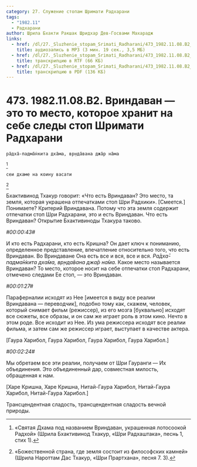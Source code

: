 ```yaml
---
category: 27. Служение стопам Шримати Радхарани
tags:
  - "1982.11"
  - Радхарани
author: Шрила Бхакти Ракшак Шридхар Дев-Госвами Махарадж
links:
  - href: /dl/27._Sluzhenie_stopam_Srimati_Radharani/473_1982.11.08.B2_SridharMj_Vrindavan--jeto_mesto_kotoroe_hranit_na_sebe_sledy_stop_Shrimati_Radharani.mp3
    title: аудиозапись в MP3 (3 мин. 19 сек., 3,5 МБ)
  - href: /dl/27._Sluzhenie_stopam_Srimati_Radharani/473_1982.11.08.B2_SridharMj_Vrindavan--jeto_mesto_kotoroe_hranit_na_sebe_sledy_stop_Shrimati_Radharani.rtf
    title: транскрипцию в RTF (66 КБ)
  - href: /dl/27._Sluzhenie_stopam_Srimati_Radharani/473_1982.11.08.B2_SridharMj_Vrindavan--jeto_mesto_kotoroe_hranit_na_sebe_sledy_stop_Shrimati_Radharani.pdf
    title: транскрипцию в PDF (136 КБ)
---
```


# 473. 1982.11.08.B2. Вриндаван — это то место, которое хранит на себе следы стоп Шримати Радхарани

    ра̄дха̄-падма̄н̇кита дха̄ма, вр̣нда̄вана джа̄р на̄ма
[^_ftn1]

    сеи дхаме на коину васати
[^_ftn2]

Бхактивинод Тхакур говорит: «Что есть Вриндаван? Это место, та земля, которая украшена отпечатками стоп Шри Радхики». [Смеется.] Понимаете? Критерий Вриндавана. Потому что эта земля содержит отпечатки стоп Шри Радхарани, это и есть Вриндаван. Что есть Вриндаван? Открытие Бхактивиноды Тхакура таково.

*#00:00:43#*

И кто есть Радхарани, кто есть Кришна? Он дает ключ к пониманию, определенное представление, впечатление относительно того, что есть Вриндаван. Во Вриндаване Она есть все и вся, все и вся. *Ра̄дха̄-падма̄н̇кита дха̄ма, вр̣нда̄вана джа̄р на̄ма.* Какое место называется Вриндаван? То место, которое носит на себе отпечатки стоп Радхарани, отмечено следами Ее стоп, — это Вриндаван.

*#00:01:27#*

Параферналии исходят из Нее [имеется в виду все реалии Вриндавана — переводчик], подобно тому как, скажем, человек, который снимает фильм (режиссер), из его мозга [буквально] исходят все сюжеты, все образы, и он сам же играет роль в этом кино. Нечто в этом роде. Все исходит из Нее. Из ума режиссера исходят все реалии фильма, и затем сам же режиссер играет, выступает в качестве актера.

[Гаура Харибол, Гаура Харибол, Гаура Харибол, Гаура Харибол.]

*#00:02:24#*

Мы обретаем все эти реалии, получаем от Шри Гауранги — Их объединения. Это объединенный дар, совместная милость, обращенная к нам.

[Харе Кришна, Харе Кришна, Нитай-Гаура Харибол, Нитай-Гаура Харибол, Нитай-Гаура Харибол.]

Трансцендентная сладость, трансцендентная сладость вечной природы.



[^_ftn1]: «Святая Дхама под названием Вриндаван, украшенная лотосоокой Радхой» (Шрила Бхактивинод Тхакур, «Шри Радхаштака», песнь 1, стих 1).

[^_ftn2]: «Божественной страна, где земля состоит из философских камней» (Шрила Нароттам Дас Тхакур, «Шри Прартхана», песня 7. 3).

